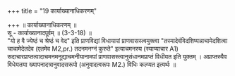 +++
title = "19 कार्याख्यानाधिकरणम्"

+++
॥ कार्याख्यानाधिकरणम् ॥  
सू - कार्याख्यानादपूर्वम् ॥ (3-3-18) ॥  
"यो ह वै ज्येष्ठं च श्रेष्ठं च वेद" इति प्राणविद्यां विधायापां प्राणवासस्त्वमुक्त्वा "तस्मादेवंविदशिष्यन्नाचामेदशित्वा चाचामेदेतदेव (एतमेव M2,pr.) तदनमनग्नं कुरुते" इत्याचमनस्य (स्याप्याचार A1) सदाचारप्राप्तत्वादाचमनमनूद्याचमनीयानामपां प्राणवासस्त्वानुसंधानमप्राप्तं विधीयत इति युक्तम् । अप्राप्तस्यैव विधेयतया ख्यापनादत्रानुवादसरूपो (अनुवादत्वरूपः M2.) विधिः कल्प्यत इत्यर्थः ॥